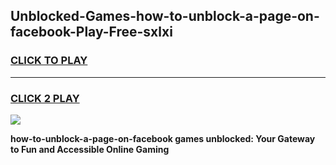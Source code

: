 
## Unblocked-Games-how-to-unblock-a-page-on-facebook-Play-Free-sxlxi
<h3>
<a href="https://premium76.site?title=how-to-unblock-a-page-on-facebook&ref=10A">CLICK TO PLAY</a></h3>
<hr>

<h3>
<a href="https://premium76.site?title=how-to-unblock-a-page-on-facebook&ref=10A">CLICK 2 PLAY</a>
  
</h3>

<a href="https://premium76.site?title=how-to-unblock-a-page-on-facebook&ref=10A"><img src="https://clearcache.store/games.png"></a>


**how-to-unblock-a-page-on-facebook games unblocked: Your Gateway to Fun and Accessible Online Gaming**
